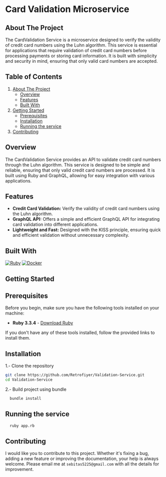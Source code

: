 <div>
    <h1>Card Validation Microservice</h1>
</div>

## About The Project

The CardValidation Service is a microservice designed to verify the validity of credit card numbers using the Luhn algorithm. This service is essential for applications that require validation of credit card numbers before processing payments or storing card information. It is built with simplicity and security in mind, ensuring that only valid card numbers are accepted.

## Table of Contents

<ol>
    <li>
      <a href="#about-the-project">About The Project</a>
      <ul>
        <li><a href="#overview">Overview</a></li>
        <li><a href="#features">Features</a></li>
        <li><a href="#built-with">Built With</a></li>
      </ul>
    </li>
    <li>
      <a href="#getting-started">Getting Started</a>
      <ul>
        <li><a href="#prerequisites">Prerequisites</a></li>
        <li><a href="#installation">Installation</a></li>
        <li><a href="#running-the-service">Running the service</a></li>
      </ul>
    </li>
    <li>
      <a href="#contributing">Contributing</a>
    </li>
 </ol>

## Overview

The CardValidation Service provides an API to validate credit card numbers through the Luhn algorithm. This service is designed to be simple and reliable, ensuring that only valid credit card numbers are processed. It is built using Ruby and GraphQL, allowing for easy integration with various applications.

## Features

<div>
  <ul>
      <li> <b>Credit Card Validation:</b> Verify the validity of credit card numbers using the Luhn algorithm.</li>
      <li> <b>GraphQL API:</b> Offers a simple and efficient GraphQL API for integrating card validation into different applications.</li>
      <li> <b>Lightweight and Fast:</b> Designed with the KISS principle, ensuring quick and efficient validation without unnecessary complexity.</li>
  </ul>
</div>

## Built With

[![Ruby][ruby.com]][ruby-url]
[![Docker][docker.com]][docker-url]

<!-- GETTING STARTED -->
## Getting Started

## Prerequisites

Before you begin, make sure you have the following tools installed on your machine:

- **Ruby 3.3.4** - [Download Ruby](https://www.ruby-lang.org/es/downloads/)

If you don't have any of these tools installed, follow the provided links to install them.


## Installation

1.- Clone the repository
   ```sh
   git clone https://github.com/Retrofiyer/Validation-Service.git
   cd Validation-Service
   ```
2.- Build project using bundle
 ```sh
   bundle install
   ```

## Running the service

  ```sh
    ruby app.rb
   ```

## Contributing

I would like you to contribute to this project. Whether it's fixing a bug, adding a new feature or improving the documentation, your help is always welcome. Please email me at `sebitas5225@gmail.com` with all 
the details for improvement.

<!-- LINKS & IMAGES -->

[docker.com]: https://img.shields.io/badge/Docker-black?style=for-the-badge&logo=docker&logoColor=white
[docker-url]: https://www.docker.com/
[ruby.com]: https://img.shields.io/badge/Ruby-black?style=for-the-badge&logo=ruby&logoColor=white
[ruby-url]: https://www.ruby-lang.org/
